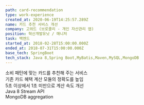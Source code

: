```yaml
---
path: card-recommendation
type: work-experience
created_at: 2020-06-19T14:25:57.289Z
name: 카드 추천 서비스 개선
company: 고위드 (브로콜리 - 개인 자산관리 앱)
position: 혁신개발유닛 / 매니저
task: 백엔드
started_at: 2018-02-28T15:00:00.000Z
ended_at: 2018-07-31T15:00:00.000Z
base_tech: SpringBoot
tech_stack: Java 8,Spring Boot,MyBatis,Maven,MySQL,MongoDB
---
```


소비 패턴에 맞는 카드를 추천해 주는 서비스<br/>
기존 카드 혜택 계산 모듈의 정확도를 높임<br/>
5초 이상에서 1초 미만으로 계산 속도 개선<br/>
Java 8 Stream API<br/>
MongoDB aggregation
